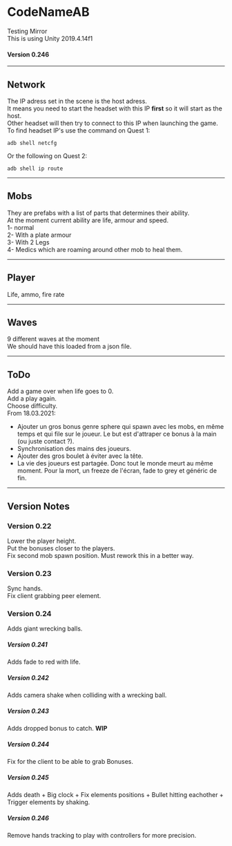 # CodeNameAB
 Testing Mirror  
This is using Unity 2019.4.14f1  

#### Version 0.246


---------------------------------------------
## Network
The IP adress set in the scene is the host adress.  
It means you need to start the headset with this IP **first** so it will start as the host.  
Other headset will then try to connect to this IP when launching the game.  
To find headset IP's use the command on Quest 1:
```
adb shell netcfg
```
Or the following on Quest 2:
```
adb shell ip route
```
---------------------------------------------
## Mobs
They are prefabs with a list of parts that determines their ability.  
At the moment current ability are life, armour and speed.  
1- normal  
2- With a plate armour  
3- With 2 Legs  
4- Medics which are roaming around other mob to heal them.

---------------------------------------------
## Player
Life, ammo, fire rate

---------------------------------------------
## Waves
9 different waves at the moment  
We should have this loaded from a json file.  

---------------------------------------------
## ToDo
Add a game over when life goes to 0.  
Add a play again.  
Choose difficulty.  
From 18.03.2021:  
+  Ajouter un gros bonus genre sphere qui spawn avec les mobs, en même temps et qui file sur le joueur.
Le but est d'attraper ce bonus à la main (ou juste contact ?).
+  Synchronisation des mains des joueurs.
+  Ajouter des gros boulet à éviter avec la tête.
+  La vie des joueurs est partagée. Donc tout le monde meurt au même moment.
Pour la mort, un freeze de l'écran, fade to grey et généric de fin.

---------------------------------------------
## Version Notes
### Version 0.22  
Lower the player height.  
Put the bonuses closer to the players.  
Fix second mob spawn position. Must rework this in a better way.  
### Version 0.23  
Sync hands.  
Fix client grabbing peer element.  
### Version 0.24  
Adds giant wrecking balls.  
##### Version 0.241
Adds fade to red with life.  
##### Version 0.242
Adds camera shake when colliding with a wrecking ball.  
##### Version 0.243
Adds dropped bonus to catch. **WIP**  
##### Version 0.244
Fix for the client to be able to grab Bonuses.  
##### Version 0.245
Adds death + Big clock + Fix elements positions + Bullet hitting eachother + Trigger elements by shaking.  
##### Version 0.246
Remove hands tracking to play with controllers for more precision.  




